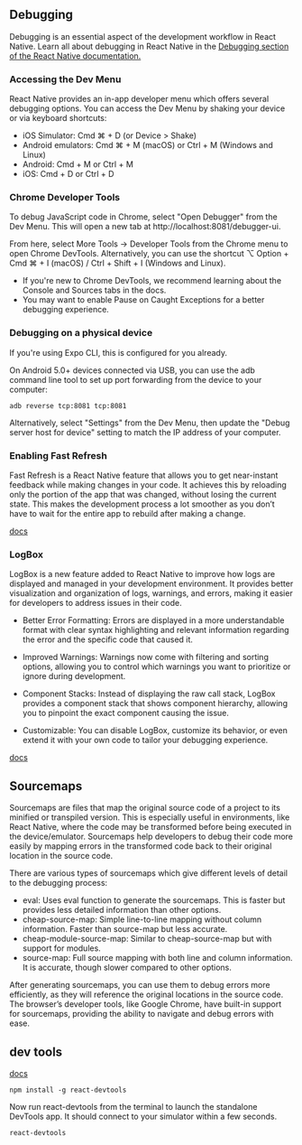 ## Debugging
Debugging is an essential aspect of the development workflow in React Native. Learn all about debugging in React Native in the [Debugging section of the React Native documentation.](https://reactnative.dev/docs/debugging)

### Accessing the Dev Menu
React Native provides an in-app developer menu which offers several debugging options. You can access the Dev Menu by shaking your device or via keyboard shortcuts:

- iOS Simulator: Cmd ⌘ + D (or Device > Shake)
- Android emulators: Cmd ⌘ + M (macOS) or Ctrl + M (Windows and Linux)
- Android: Cmd + M or Ctrl + M
- iOS: Cmd + D or Ctrl + D
### Chrome Developer Tools
To debug JavaScript code in Chrome, select "Open Debugger" from the Dev Menu. This will open a new tab at http://localhost:8081/debugger-ui.

From here, select More Tools → Developer Tools from the Chrome menu to open Chrome DevTools. Alternatively, you can use the shortcut ⌥ Option + Cmd ⌘ + I (macOS) / Ctrl + Shift + I (Windows and Linux).

- If you're new to Chrome DevTools, we recommend learning about the Console and Sources tabs in the docs.
- You may want to enable Pause on Caught Exceptions for a better debugging experience.
### Debugging on a physical device

If you're using Expo CLI, this is configured for you already.

On Android 5.0+ devices connected via USB, you can use the adb command line tool to set up port forwarding from the device to your computer:
```
adb reverse tcp:8081 tcp:8081
```
Alternatively, select "Settings" from the Dev Menu, then update the "Debug server host for device" setting to match the IP address of your computer.

### Enabling Fast Refresh
Fast Refresh is a React Native feature that allows you to get near-instant feedback while making changes in your code. It achieves this by reloading only the portion of the app that was changed, without losing the current state. This makes the development process a lot smoother as you don’t have to wait for the entire app to rebuild after making a change.

[docs](https://reactnative.dev/docs/fast-refresh)

### LogBox
LogBox is a new feature added to React Native to improve how logs are displayed and managed in your development environment. It provides better visualization and organization of logs, warnings, and errors, making it easier for developers to address issues in their code.

- Better Error Formatting: Errors are displayed in a more understandable format with clear syntax highlighting and relevant information regarding the error and the specific code that caused it.

- Improved Warnings: Warnings now come with filtering and sorting options, allowing you to control which warnings you want to prioritize or ignore during development.

- Component Stacks: Instead of displaying the raw call stack, LogBox provides a component stack that shows component hierarchy, allowing you to pinpoint the exact component causing the issue.

- Customizable: You can disable LogBox, customize its behavior, or even extend it with your own code to tailor your debugging experience.

[docs](https://reactnative.dev/docs/debugging#logbox)

## Sourcemaps
Sourcemaps are files that map the original source code of a project to its minified or transpiled version. This is especially useful in environments, like React Native, where the code may be transformed before being executed in the device/emulator. Sourcemaps help developers to debug their code more easily by mapping errors in the transformed code back to their original location in the source code.

There are various types of sourcemaps which give different levels of detail to the debugging process:

- eval: Uses eval function to generate the sourcemaps. This is faster but provides less detailed information than other options.
- cheap-source-map: Simple line-to-line mapping without column information. Faster than source-map but less accurate.
- cheap-module-source-map: Similar to cheap-source-map but with support for modules.
- source-map: Full source mapping with both line and column information. It is accurate, though slower compared to other options.

After generating sourcemaps, you can use them to debug errors more efficiently, as they will reference the original locations in the source code. The browser’s developer tools, like Google Chrome, have built-in support for sourcemaps, providing the ability to navigate and debug errors with ease.

## dev tools 
[docs](https://github.com/facebook/react/tree/main/packages/react-devtools)
```
npm install -g react-devtools
```
Now run react-devtools from the terminal to launch the standalone DevTools app. It should connect to your simulator within a few seconds.
```
react-devtools
```
